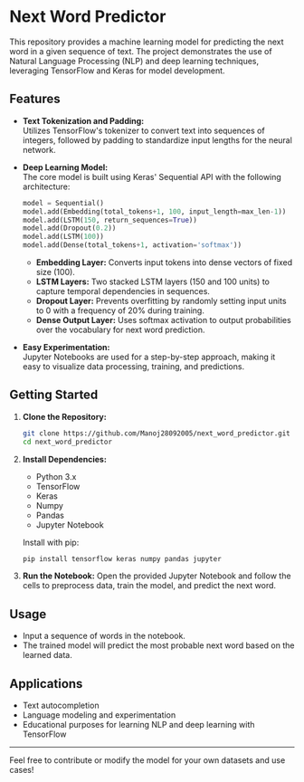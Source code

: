 
# Next Word Predictor

This repository provides a machine learning model for predicting the next word in a given sequence of text. The project demonstrates the use of Natural Language Processing (NLP) and deep learning techniques, leveraging TensorFlow and Keras for model development.

## Features

- **Text Tokenization and Padding:**  
  Utilizes TensorFlow's tokenizer to convert text into sequences of integers, followed by padding to standardize input lengths for the neural network.

- **Deep Learning Model:**  
  The core model is built using Keras' Sequential API with the following architecture:
  ```python
  model = Sequential()
  model.add(Embedding(total_tokens+1, 100, input_length=max_len-1))
  model.add(LSTM(150, return_sequences=True))
  model.add(Dropout(0.2))
  model.add(LSTM(100))
  model.add(Dense(total_tokens+1, activation='softmax'))
  ```
  - **Embedding Layer:** Converts input tokens into dense vectors of fixed size (100).
  - **LSTM Layers:** Two stacked LSTM layers (150 and 100 units) to capture temporal dependencies in sequences.
  - **Dropout Layer:** Prevents overfitting by randomly setting input units to 0 with a frequency of 20% during training.
  - **Dense Output Layer:** Uses softmax activation to output probabilities over the vocabulary for next word prediction.

- **Easy Experimentation:**  
  Jupyter Notebooks are used for a step-by-step approach, making it easy to visualize data processing, training, and predictions.

## Getting Started

1. **Clone the Repository:**
   ```sh
   git clone https://github.com/Manoj28092005/next_word_predictor.git
   cd next_word_predictor
   ```

2. **Install Dependencies:**
   - Python 3.x
   - TensorFlow
   - Keras
   - Numpy
   - Pandas
   - Jupyter Notebook

   Install with pip:
   ```sh
   pip install tensorflow keras numpy pandas jupyter
   ```

3. **Run the Notebook:**
   Open the provided Jupyter Notebook and follow the cells to preprocess data, train the model, and predict the next word.

## Usage

- Input a sequence of words in the notebook.
- The trained model will predict the most probable next word based on the learned data.

## Applications

- Text autocompletion
- Language modeling and experimentation
- Educational purposes for learning NLP and deep learning with TensorFlow



---

Feel free to contribute or modify the model for your own datasets and use cases!
